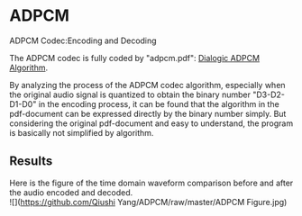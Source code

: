 # ADPCM
ADPCM Codec:Encoding and Decoding

The ADPCM codec is fully coded by "adpcm.pdf": [Dialogic ADPCM Algorithm](http://www.cs.columbia.edu/~hgs/audio/dvi/IMA_ADPCM.pdf).

By analyzing the process of the ADPCM codec algorithm, especially when the original audio signal is quantized to obtain the binary number "D3-D2-D1-D0" in the encoding process, it can be found that the algorithm in the pdf-document can be expressed directly by the binary number simply. But considering the original pdf-document and easy to understand, the program is basically not simplified by algorithm.

Results
--------
Here is the figure of the time domain waveform comparison before and after the audio encoded and decoded. <br>
![](https://github.com/Qiushi Yang/ADPCM/raw/master/ADPCM Figure.jpg)  
